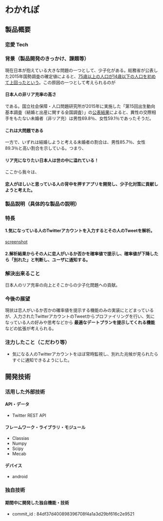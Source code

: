 # わかれぽ
## 製品概要
### 恋愛 Tech

### 背景（製品開発のきっかけ、課題等）
現在日本が抱えている大きな問題の一つとして、少子化がある。総務省が公表した2015年国勢調査の確定値によると、[75歳以上の人口が14歳以下の人口を初めて上回ったという](http://www.nikkei.com/article/DGXLASFS26H5A_W6A021C1MM8000/)。この原因の一つとして考えられるのが
#### 日本人の非リア充率の高さ
である。国立社会保障・人口問題研究所が2015年に実施した「第15回出生動向基本調査（結婚と出産に関する全国調査）」の[公表結果](http://www.ipss.go.jp/ps-doukou/j/doukou15/doukou15_gaiyo.asp)によると、異性の交際相手をもたない未婚者（非リア充）は男性69.8％、女性59.1％であったそうだ。
#### これは大問題である
一方で、いずれは結婚しようと考える未婚者の割合は、男性85.7％、女性89.3％と高い割合を示している。つまり、
#### リア充になりたい日本人は世の中に溢れている！
ここから我々は、
#### 恋人がほしいと思っている人の背中を押すアプリを開発し、少子化対策に貢献しようと考えた。

### 製品説明（具体的な製品の説明）
### 特長
#### 1.気になっている人のTwitterアカウントを入力するとその人のTweetを解析。
[screenshot](Screenshot.png)
#### 2.解析結果からその人に恋人がいるか否かを確率値で提示し、確率値が下降したら「別れた」と判断し、ユーザに通知する。

### 解決出来ること
日本人のリア充率の向上とそこからの少子化問題への貢献。
### 今後の展望
現状は恋人がいるか否かの確率値を提示する機能のみの実装にとどまっているが、入力されたTwitterアカウントのTweetからプロファイリングを行い、気になっている人の好みや思考などから **最適なデートプランを提示してくれる機能** などの拡張が考えられる。
### 注力したこと（こだわり等）
* 気になる人のTwitterアカウントをほぼ常時監視し、別れた兆候が見られたらすぐに通知できるようにした。

## 開発技術
### 活用した外部技術
#### API・データ
* Twitter REST API

#### フレームワーク・ライブラリ・モジュール
* Classias
* Numpy
* Scipy
* Mecab

#### デバイス
* android

### 独自技術
#### 期間中に開発した独自機能・技術
* commit_id : 84df37d400898396708f4a1a3d29bf616c2e9521
